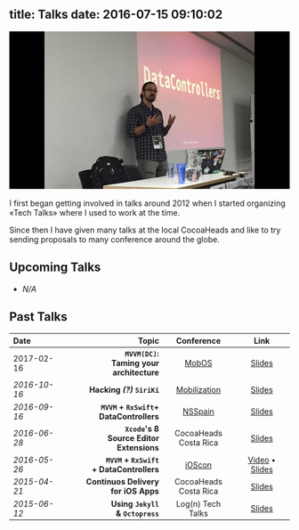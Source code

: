 title: Talks
date: 2016-07-15 09:10:02
---

![](./index/cover.jpg)

I first began getting involved in talks around 2012 when I started organizing «Tech Talks» where I used to work at the time.

Since then I have given many talks at the local CocoaHeads and like to try sending proposals to many conference around the globe.

## Upcoming Talks

- _N/A_

## Past Talks

| Date         |                                    Topic |          Conference          |                   Link                   |
| :----------- | ---------------------------------------: | :--------------------------: | :--------------------------------------: |
| 2017-02-16   | **`MVVM(DC)`:<br/>Taming your architecture** |        [MobOS][mobos]        |          [Slides][mobosslides]           |
| _2016-10-16_ |               **Hacking _(?)_ `SiriKi`** | [Mobilization][mobilization] |           [Slides][mobslides]            |
| _2016-09-16_ | **`MVVM` + `RxSwift`+<br/>DataControllers** |      [NSSpain][nsspain]      |         [Slides][nsspainslides]          |
| _2016-06-28_ | **`Xcode`'s 8<br/>Source Editor Extensions** |  CocoaHeads<br/>Costa Rica   |        [Slides][xcodeextensions]         |
| _2016-05-26_ | **`MVVM` + `RxSwift`<br/>+ DataControllers** |       [iOScon][ioscon]       | [Video][iosconvideo] • [Slides][iosconslides] |
| _2015-04-21_ |  **Continuos Delivery<br/>for iOS Apps** |  CocoaHeads<br/>Costa Rica   |            [Slides][fastlane]            |
| _2015-06-12_ |     **Using `Jekyll`<br/>& `Octopress`** |      Log(n) Tech Talks       |             [Slides][jekyll]             |

[mobosslides]:https://speakerdeck.com/esttorhe/mvvm-dc-taming-your-architecture
[mobos]:http://romobos.com/agenda-2
[mobilization]:http://2016.mobilization.pl
[mobslides]:https://speakerdeck.com/esttorhe/hacking-siriki-mobilization-2016
[nsspain]:http://2016.nsspain.com
[nsspainslides]:https://speakerdeck.com/esttorhe/mvvm-plus-rxswift-plus-datacontrollers-1

[ioscon]:https://skillsmatter.com/conferences/7598-ioscon-2016-the-conference-for-ios-and-swift-developers

[iosconvideo]:https://skillsmatter.com/skillscasts/7863-mvvm-rxswift-and-datacontrollers
[iosconslides]:https://speakerdeck.com/esttorhe/mvvm-plus-rxswift-plus-datacontrollers
[fastlane]:https://speakerdeck.com/esttorhe/continuos-delivery-for-ios-apps
[jekyll]:https://speakerdeck.com/esttorhe/using-jekyll-and-octopress
[xcodeextensions]:https://speakerdeck.com/esttorhe/xcodes-8-source-editor-extensions#

